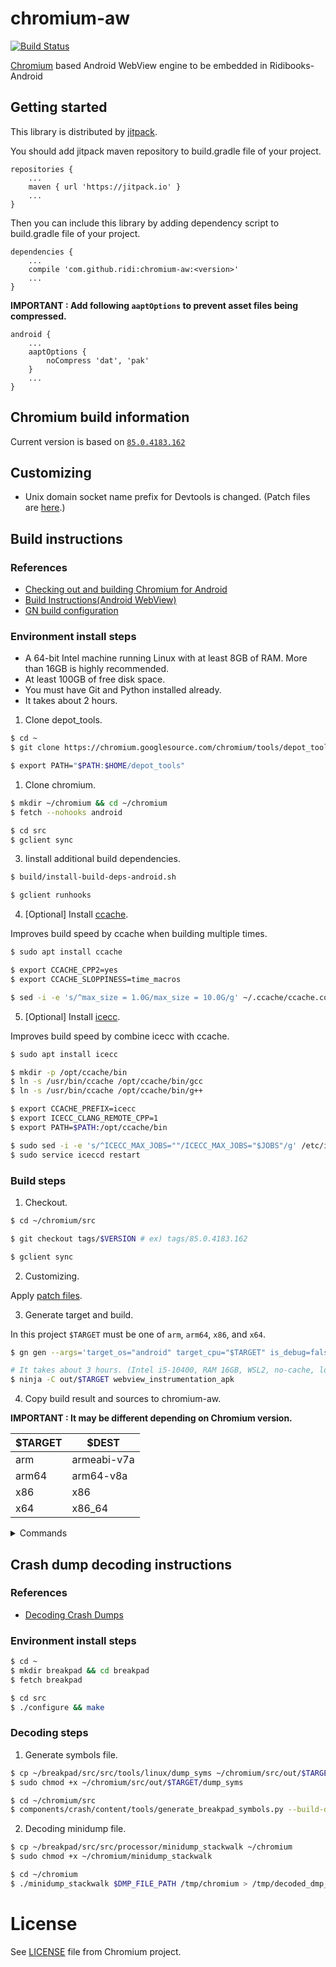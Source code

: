 # chromium-aw

[![Build Status](https://travis-ci.com/ridi/chromium-aw.svg?token=ksQ7RJPHGHiCZLukAhKW&branch=master)](https://travis-ci.com/ridi/chromium-aw)

[Chromium](https://www.chromium.org) based Android WebView engine to be embedded in Ridibooks-Android

## Getting started

This library is distributed by [jitpack](https://jitpack.io).

You should add jitpack maven repository to build.gradle file of your project.

```
repositories {
    ...
    maven { url 'https://jitpack.io' }
    ...
}
```

Then you can include this library by adding dependency script to build.gradle file of your project.

```
dependencies {
    ...
    compile 'com.github.ridi:chromium-aw:<version>'
    ...
}
```

**IMPORTANT : Add following `aaptOptions` to prevent asset files being compressed.**

```
android {
    ...
    aaptOptions {
        noCompress 'dat', 'pak'
    }
    ...
}
```

## Chromium build information

Current version is based on [`85.0.4183.162`](https://chromium.googlesource.com/chromium/src.git/+/refs/tags/85.0.4183.162)

## Customizing

- Unix domain socket name prefix for Devtools is changed. (Patch files are [here](patches).)

## Build instructions

### References

- [Checking out and building Chromium for Android](https://chromium.googlesource.com/chromium/src/+/master/docs/android_build_instructions.md)
- [Build Instructions(Android WebView)](https://www.chromium.org/developers/how-tos/build-instructions-android-webview)
- [GN build configuration](https://www.chromium.org/developers/gn-build-configuration)

### Environment install steps

- A 64-bit Intel machine running Linux with at least 8GB of RAM. More than 16GB is highly recommended.
- At least 100GB of free disk space.
- You must have Git and Python installed already.
- It takes about 2 hours.

1. Clone depot_tools.

```sh
$ cd ~
$ git clone https://chromium.googlesource.com/chromium/tools/depot_tools.git

$ export PATH="$PATH:$HOME/depot_tools"
```

1. Clone chromium.

```sh
$ mkdir ~/chromium && cd ~/chromium
$ fetch --nohooks android

$ cd src
$ gclient sync
```

3. Iinstall additional build dependencies.

```sh
$ build/install-build-deps-android.sh

$ gclient runhooks
```

4. \[Optional\] Install [ccache](https://github.com/ccache/ccache).

Improves build speed by ccache when building multiple times.

```sh
$ sudo apt install ccache

$ export CCACHE_CPP2=yes
$ export CCACHE_SLOPPINESS=time_macros

$ sed -i -e 's/^max_size = 1.0G/max_size = 10.0G/g' ~/.ccache/ccache.conf
```

5. \[Optional\] Install [icecc](https://github.com/icecc/icecream).

Improves build speed by combine icecc with ccache.

```sh
$ sudo apt install icecc

$ mkdir -p /opt/ccache/bin
$ ln -s /usr/bin/ccache /opt/ccache/bin/gcc
$ ln -s /usr/bin/ccache /opt/ccache/bin/g++

$ export CCACHE_PREFIX=icecc
$ export ICECC_CLANG_REMOTE_CPP=1
$ export PATH=$PATH:/opt/ccache/bin

$ sudo sed -i -e 's/^ICECC_MAX_JOBS=""/ICECC_MAX_JOBS="$JOBS"/g' /etc/icecc/icecc.conf # CPU cores * 2 is recommended for $JOBS.
$ sudo service iceccd restart
```

### Build steps

1. Checkout.

```sh
$ cd ~/chromium/src

$ git checkout tags/$VERSION # ex) tags/85.0.4183.162

$ gclient sync
```

2. Customizing.

Apply [patch files](patches).

3. Generate target and build.

In this project `$TARGET` must be one of `arm`, `arm64`, `x86`, and `x64`.

```sh
$ gn gen --args='target_os="android" target_cpu="$TARGET" is_debug=false cc_wrapper="ccache" symbol_level=0 blink_symbol_level=0 enable_nacl=false use_debug_fission=false clang_use_chrome_plugins=false v8_use_external_startup_data=false' out/$TARGET

# It takes about 3 hours. (Intel i5-10400, RAM 16GB, WSL2, no-cache, local parallel build, x86 target)
$ ninja -C out/$TARGET webview_instrumentation_apk
```

4. Copy build result and sources to chromium-aw.

**IMPORTANT : It may be different depending on Chromium version.**

$TARGET | $DEST
---|---
arm | armeabi-v7a
arm64 | arm64-v8a
x86 | x86
x64 | x86_64

<details><summary>Commands</summary>
<p>

```sh
# binary
$ cd ~/chromium/src/out/$TARGET
$ \cp -f libstandalonelibchromiumwebview.so ~/chromium-aw/src/main/jniLibs/$DEST
$ \cp -f icudtl.dat ~/chromium-aw/src/main/assets # Only once, regardless of $TARGET.

# pak (gen)
$ cd ~/chromium/src/out/$TARGET/gen
$ \cp -f android_webview/locale/en-US.pak ~/chromium-aw/src/main/assets/fallback-locales
$ \cp -f android_webview/chrome_100_percent.pak ~/chromium-aw/src/main/assets
$ \cp -f android_webview/resources.pak ~/chromium-aw/src/main/assets

# natives (gen)
$ cd ~/chromium/src/out/$TARGET/gen/android_webview/test/webview_instrumentation_apk/generated_java/input_srcjars
$ \cp -f J/N.java ~/chromium-aw/src/main/java/J
$ \cp -f org/chromium/android_webview/ProductConfig.java ~/chromium-aw/src/main/java/org/chromium/android_webview
$ \cp -f org/chromium/base/library_loader/NativeLibraries.java ~/chromium-aw/src/main/java/org/chromium/base/library_loader
$ \cp -f org/chromium/base/natives/GEN_JNI.java ~/chromium-aw/src/main/java/org/chromium/base/natives
$ \cp -f org/chromium/base/BuildConfig.java ~/chromium-aw/src/main/java/org/chromium/base

# Remove files
$ cd ~/chromium-aw
$ find . -name "R.java" -exec rm "{}" \;
$ find . -name "*Tests.java" -exec rm "{}" \;
$ find . -name "delegate/*Test.java" -exec rm "{}" \;
$ find . -name "mojom/*Test.java" -exec rm "{}" \;
```

</p>
</details>

## Crash dump decoding instructions

### References

- [Decoding Crash Dumps](https://www.chromium.org/developers/decoding-crash-dumps)

### Environment install steps

```sh
$ cd ~
$ mkdir breakpad && cd breakpad
$ fetch breakpad

$ cd src
$ ./configure && make
```

### Decoding steps

1. Generate symbols file.

```sh
$ cp ~/breakpad/src/src/tools/linux/dump_syms ~/chromium/src/out/$TARGET
$ sudo chmod +x ~/chromium/src/out/$TARGET/dump_syms

$ cd ~/chromium/src
$ components/crash/content/tools/generate_breakpad_symbols.py --build-dir=out/$TARGET --symbols-dir=/tmp/chromium --binary=out/$TARGET/lib.unstripped/libstandalonelibwebviewchromium.so --clear --verbose
```

2. Decoding minidump file.

```sh
$ cp ~/breakpad/src/src/processor/minidump_stackwalk ~/chromium
$ sudo chmod +x ~/chromium/minidump_stackwalk

$ cd ~/chromium
$ ./minidump_stackwalk $DMP_FILE_PATH /tmp/chromium > /tmp/decoded_dmp_file.crash
```

# License

See [LICENSE](LICENSE) file from Chromium project.
